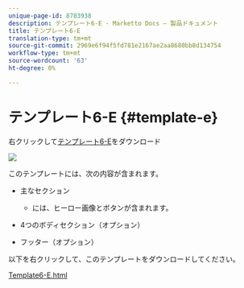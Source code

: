 ```yaml
---
unique-page-id: 8783938
description: テンプレート6-E - Marketto Docs — 製品ドキュメント
title: テンプレート6-E
translation-type: tm+mt
source-git-commit: 2969e6f94f5fd781e2167ae2aa8680bb8d134754
workflow-type: tm+mt
source-wordcount: '63'
ht-degree: 0%

---
```



# テンプレート6-E {#template-e}

右クリックして[テンプレート6-E](http://docs.marketo.com/download/attachments/8783938/template-6e.html?version=1&amp;modificationdate=1437693231000&amp;api=v2)をダウンロード

![](assets/image2015-7-29-14-3a8-3a54.png)

このテンプレートには、次の内容が含まれます。

* 主なセクション

   * には、ヒーロー画像とボタンが含まれます。

* 4つのボディセクション（オプション）
* フッター（オプション）

以下を右クリックして、このテンプレートをダウンロードしてください。

[Template6-E.html](http://docs.marketo.com/download/attachments/8783938/template-6e.html?version=1&amp;modificationdate=1437693231000&amp;api=v2)
